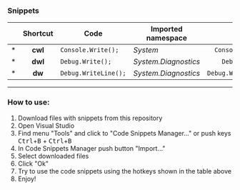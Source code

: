 ### Snippets


|  |Shortcut|Code                    |Imported namespace  |Filename                 |
|--|:------:|------------------------|--------------------|------------------------:|
|\*|**cwl** |```Console.Write(); ``` |*System*            |`Console.Write.snippet`  |
|\*|**dwl** |```Debug.Write();```    |*System.Diagnostics*|`Debug.Write.snippet`    |
|\*|**dw**  |```Debug.WriteLine();```|*System.Diagnostics*|`Debug.WriteLine.snippet`|

---
### How to use:
1. Download files with snippets from this repository
2. Open Visual Studio
3. Find menu "Tools" and click to "Code Snippets Manager..." or push keys <kbd>Ctrl</kbd>+<kbd>B</kbd> + <kbd>Ctrl</kbd>+<kbd>B</kbd>
4. In Code Snippets Manager push button "Import..."
5. Select downloaded files
6. Click "Ok"
7. Try to use the code snippets using the hotkeys shown in the table above
8. Enjoy!

